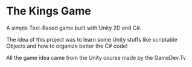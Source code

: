 # The Kings Game

A simple Text-Based game built with Unity 2D and C#.

The idea of this project was to learn some Unity stuffs like scriptable Objects and how to organize better the C# code! 

All the game idea came from the Unity course made by the GameDev.Tv
